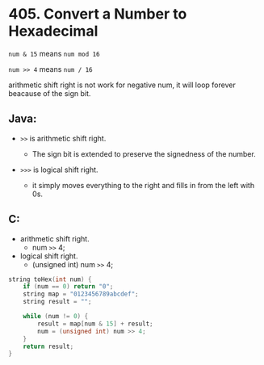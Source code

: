 # 405. Convert a Number to Hexadecimal
`num & 15` means `num mod 16`

`num >> 4` means `num / 16`

arithmetic shift right is not work for negative num, it will loop forever beacause of the sign bit.

## Java:
* `>>` is arithmetic shift right.
  * The sign bit is extended to preserve the signedness of the number.

* `>>>` is logical shift right.
  * it simply moves everything to the right and fills in from the left with 0s.

## C:
* arithmetic shift right.
  * num `>>` 4;
* logical shift right.
  * (unsigned int) num `>>` 4;

```C++
string toHex(int num) {
    if (num == 0) return "0";
    string map = "0123456789abcdef";
    string result = "";

    while (num != 0) {
        result = map[num & 15] + result;
        num = (unsigned int) num >> 4;
    }
    return result;
}
```
